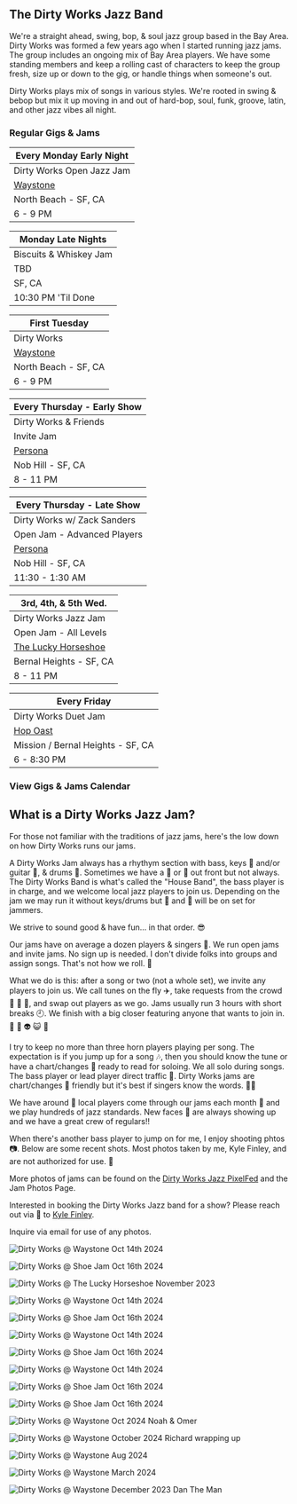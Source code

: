 <div class="container text-center">
  <h2>The Dirty Works Jazz Band</h2>
</div>

  <!-- <div class="container"> -->
 
<div class="text-center">

  <p>
  We're a straight ahead, swing, bop, & soul jazz group based in the Bay Area. Dirty Works was formed a few years ago when I started running jazz jams. The group includes an ongoing mix of Bay Area players. We have some standing members and keep a rolling cast of characters to keep the group fresh, size up or down to the gig, or handle things when someone's out.
  </p>
  <p>
  Dirty Works plays mix of songs in various styles. We're rooted in swing & bebop but mix it up moving in and out of hard-bop, soul, funk, groove, latin, and other jazz vibes all night.
  </p>

  <h3>Regular Gigs & Jams</h3>

  | Every Monday Early Night 
  |-
  | Dirty Works Open Jazz Jam
  | <a href="https://www.waystonesf.com" target="new">Waystone</a>
  | North Beach - SF, CA
  | 6 - 9 PM

  | Monday Late Nights 
  |-
  | Biscuits & Whiskey Jam
  | TBD
  | SF, CA
  | 10:30 PM 'Til Done

  | First Tuesday
  |-
  | Dirty Works
  | <a href="https://www.waystonesf.com" target="new">Waystone</a>
  | North Beach - SF, CA
  | 6 - 9 PM

  | Every Thursday - Early Show
  |-
  | Dirty Works & Friends
  | Invite Jam
  | <a href="https://www.persona-sf.com" target="new">Persona</a>
  | Nob Hill - SF, CA
  | 8 - 11 PM

  | Every Thursday - Late Show
  |-
  | Dirty Works w/ Zack Sanders
  | Open Jam - Advanced Players
  | <a href="https://www.persona-sf.com" target="new">Persona</a>
  | Nob Hill - SF, CA
  | 11:30 - 1:30 AM

  | 3rd, 4th, & 5th Wed.
  |-
  | Dirty Works Jazz Jam
  | Open Jam - All Levels
  | <a href="https://www.theluckyhorseshoebar.com/" target="Shoe">The Lucky Horseshoe</a>
  | Bernal Heights - SF, CA
  | 8 - 11 PM

  | Every Friday 
  |-
  | Dirty Works Duet Jam
  | <a href="https://hopoast.com" target="new">Hop Oast</a>
  | Mission / Bernal Heights - SF, CA
  | 6 - 8:30 PM

</div>

<div class="container text-center">
  <p>
    <h3>
      <router-link to="/music#calendar">View Gigs & Jams Calendar</router-link>
    </h3>
  </p>
  <h2>What is a Dirty Works Jazz Jam?</h2>
</div>

For those not familiar with the traditions of jazz jams, here's the low down on how Dirty Works runs our jams. 

A Dirty Works Jam always has a rhythym section with bass, keys :musical_keyboard: and/or guitar :guitar:, & drums :drum:. Sometimes we have a :trumpet: or :saxophone: out front but not always. The Dirty Works Band is what's called the "House Band", the bass player is in charge, and we welcome local jazz players to join us. Depending on the jam we may run it without keys/drums but :drum: and :musical_keyboard: will be on set for jammers.

We strive to sound good & have fun... in that order. :sunglasses:

Our jams have on average a dozen players & singers :microphone:. We run open jams and invite jams. No sign up is needed. I don't divide folks into groups and assign songs. That's not how we roll. :sushi:

What we do is this: after a song or two (not a whole set), we invite any players to join us. We call tunes on the fly :airplane:, take requests from the crowd :couple: :dancers: :man_dancing:, and swap out players as we go. Jams usually run 3 hours with short breaks :clock9:. We finish with a big closer featuring anyone that wants to join in. :partying_face: :ghost: :alien: :smiley_cat: :beers:

I try to keep no more than three horn players playing per song. The expectation is if you jump up for a song :notes:, then you should know the tune or have a chart/changes :musical_score: ready to read for soloing. We all solo during songs. The bass player or lead player direct traffic :vertical_traffic_light:. Dirty Works jams are chart/changes :musical_note: friendly but it's best if singers know the words. :singer:

We have around :100: local players come through our jams each month :calendar: and we play hundreds of jazz standards. New faces :zany_face: are always showing up and we have a great crew of regulars!!

When there's another bass player to jump on for me, I enjoy shooting phtos :camera:. Below are some recent shots. Most photos taken by me, Kyle Finley, and are not authorized for use. :crystal_ball:

More photos of jams can be found on the <a href="https://pixelfed.social/i/web/profile/791341701221125553" target="pixelfed">Dirty Works Jazz PixelFed</a> and the <router-link to="/photos/jazz-jams">Jam Photos Page</router-link>.

Interested in booking the Dirty Works Jazz band for a show? Please reach out via :email: to <a href="mailto:Kyle@KyleFinley.net">Kyle Finley</a>. 

Inquire via email for use of any photos.

<div class="container text-center">

  ![Dirty Works @ Waystone Oct 14th 2024](../../../../media/images/articles/dirty-works/2024.10.14_01-Waystone.jpg)

  ![Dirty Works @ Shoe Jam Oct 16th 2024](../../../../media/images/articles/dirty-works/2024.10.16_11-Shoe_Jam.jpg)

  ![Dirty Works @ The Lucky Horseshoe November 2023](../../../../media/images/articles/dirty-works/2023.11.16_01-Shoe_Jam.jpg)

  ![Dirty Works @ Waystone Oct 14th 2024](../../../../media/images/articles/dirty-works/2024.10.14_04-Waystone.jpg)

  ![Dirty Works @ Shoe Jam Oct 16th 2024](../../../../media/images/articles/dirty-works/2024.10.16_01-Shoe_Jam.jpg)

  ![Dirty Works @ Waystone Oct 14th 2024](../../../../media/images/articles/dirty-works/2024.10.14_02-Waystone.jpg)

  ![Dirty Works @ Shoe Jam Oct 16th 2024](../../../../media/images/articles/dirty-works/2024.10.16_04-Shoe_Jam.jpg)

  ![Dirty Works @ Waystone Oct 14th 2024](../../../../media/images/articles/dirty-works/2024.10.14_03-Waystone.jpg)

  ![Dirty Works @ Shoe Jam Oct 16th 2024](../../../../media/images/articles/dirty-works/2024.10.16_07-Shoe_Jam.jpg)

  ![Dirty Works @ Shoe Jam Oct 16th 2024](../../../../media/images/articles/dirty-works/2024.10.16_10-Shoe_Jam.jpg)

  ![Dirty Works @ Waystone Oct 2024 Noah & Omer](../../../../media/images/articles/dirty-works/2024.10.06_03-Persona.jpg)

  ![Dirty Works @ Waystone October 2024 Richard wrapping up](../../../../media/images/articles/dirty-works/2024.10.06_02-Persona.jpg)

  ![Dirty Works @ Waystone Aug 2024](../../../../media/images/articles/dirty-works/2024.08.29_01-Persona.jpg)

  ![Dirty Works @ Waystone March 2024](../../../../media/images/articles/dirty-works/2024.03-Waystone.jpg)

  ![Dirty Works @ Waystone December 2023 Dan The Man](../../../../media/images/articles/dirty-works/2023.12.18_02-Waystone.jpg)

</div>

<!-- <div class="container text-center">
  <h2>Recordings</h2>
  <p>Here are a few live recordings of the Dirty Works Jazz Band.</p>
  <p>Not professional recordings. Made with an iPhone sitting somewhere nearby.</p>

  <media-player :tracks="this.$parent.dw_tracks"></media-player>
</div> -->
